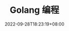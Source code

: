 ---
title: "Golang 编程"
date: 2022-09-28T18:23:19+08:00
summary: "本系列涉及 Go 语言相关的编程学习、实践等"
hidemeta: false
weight: 1
showReadingTime: false
ShowWordCount: false
cover:
  image: https://srcio.oss-cn-hangzhou.aliyuncs.com/images/20221024173740.png
---